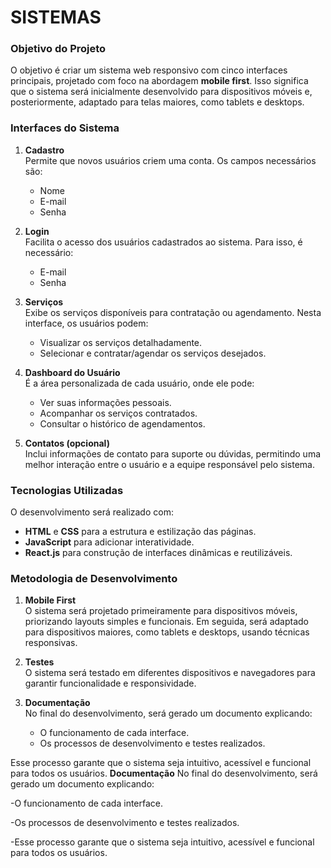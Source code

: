 # SISTEMAS
### Objetivo do Projeto

O objetivo é criar um sistema web responsivo com cinco interfaces principais, projetado com foco na abordagem **mobile first**. Isso significa que o sistema será inicialmente desenvolvido para dispositivos móveis e, posteriormente, adaptado para telas maiores, como tablets e desktops.  

### Interfaces do Sistema

1. **Cadastro**  
   Permite que novos usuários criem uma conta. Os campos necessários são:  
   - Nome  
   - E-mail  
   - Senha  

2. **Login**  
   Facilita o acesso dos usuários cadastrados ao sistema. Para isso, é necessário:  
   - E-mail  
   - Senha  

3. **Serviços**  
   Exibe os serviços disponíveis para contratação ou agendamento. Nesta interface, os usuários podem:  
   - Visualizar os serviços detalhadamente.  
   - Selecionar e contratar/agendar os serviços desejados.  

4. **Dashboard do Usuário**  
   É a área personalizada de cada usuário, onde ele pode:  
   - Ver suas informações pessoais.  
   - Acompanhar os serviços contratados.  
   - Consultar o histórico de agendamentos.  

5. **Contatos (opcional)**  
   Inclui informações de contato para suporte ou dúvidas, permitindo uma melhor interação entre o usuário e a equipe responsável pelo sistema.  

### Tecnologias Utilizadas  

O desenvolvimento será realizado com:  
- **HTML** e **CSS** para a estrutura e estilização das páginas.  
- **JavaScript** para adicionar interatividade.  
- **React.js** para construção de interfaces dinâmicas e reutilizáveis.  

### Metodologia de Desenvolvimento  

1. **Mobile First**  
   O sistema será projetado primeiramente para dispositivos móveis, priorizando layouts simples e funcionais. Em seguida, será adaptado para dispositivos maiores, como tablets e desktops, usando técnicas responsivas.  

2. **Testes**  
   O sistema será testado em diferentes dispositivos e navegadores para garantir funcionalidade e responsividade.  

3. **Documentação**  
   No final do desenvolvimento, será gerado um documento explicando:  
   - O funcionamento de cada interface.  
   - Os processos de desenvolvimento e testes realizados.  

Esse processo garante que o sistema seja intuitivo, acessível e funcional para todos os usuários.
**Documentação**
No final do desenvolvimento, será gerado um documento explicando:
   
   -O funcionamento de cada interface.
   
   -Os processos de desenvolvimento e testes realizados.
   
   -Esse processo garante que o sistema seja intuitivo, acessível e funcional para todos os usuários.
